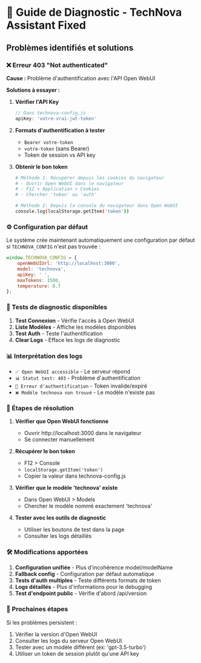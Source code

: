 # 🔧 Guide de Diagnostic - TechNova Assistant Fixed

## Problèmes identifiés et solutions

### ❌ Erreur 403 "Not authenticated"

**Cause :** Problème d'authentification avec l'API Open WebUI

**Solutions à essayer :**

1. **Vérifier l'API Key**
   ```javascript
   // Dans technova-config.js
   apiKey: 'votre-vrai-jwt-token'
   ```

2. **Formats d'authentification à tester**
   - `Bearer votre-token`
   - `votre-token` (sans Bearer)
   - Token de session vs API key

3. **Obtenir le bon token**
   ```bash
   # Méthode 1: Récupérer depuis les cookies du navigateur
   # - Ouvrir Open WebUI dans le navigateur
   # - F12 > Application > Cookies
   # - Chercher 'token' ou 'auth'
   
   # Méthode 2: Depuis la console du navigateur dans Open WebUI
   console.log(localStorage.getItem('token'))
   ```

### ⚙️ Configuration par défaut

Le système crée maintenant automatiquement une configuration par défaut si `TECHNOVA_CONFIG` n'est pas trouvée :

```javascript
window.TECHNOVA_CONFIG = {
    openWebUIUrl: 'http://localhost:3000',
    model: 'technova',
    apiKey: ' ',
    maxTokens: 1500,
    temperature: 0.7
};
```

### 🧪 Tests de diagnostic disponibles

1. **Test Connexion** - Vérifie l'accès à Open WebUI
2. **Liste Modèles** - Affiche les modèles disponibles
3. **Test Auth** - Teste l'authentification
4. **Clear Logs** - Efface les logs de diagnostic

### 📊 Interprétation des logs

- `✅ Open WebUI accessible` - Le serveur répond
- `📊 Statut test: 403` - Problème d'authentification
- `🔐 Erreur d'authentification` - Token invalide/expiré
- `❌ Modèle technova non trouvé` - Le modèle n'existe pas

### 🔄 Étapes de résolution

1. **Vérifier que Open WebUI fonctionne**
   - Ouvrir http://localhost:3000 dans le navigateur
   - Se connecter manuellement

2. **Récupérer le bon token**
   - F12 > Console
   - `localStorage.getItem('token')`
   - Copier la valeur dans technova-config.js

3. **Vérifier que le modèle 'technova' existe**
   - Dans Open WebUI > Models
   - Chercher le modèle nommé exactement 'technova'

4. **Tester avec les outils de diagnostic**
   - Utiliser les boutons de test dans la page
   - Consulter les logs détaillés

### 🛠️ Modifications apportées

1. **Configuration unifiée** - Plus d'incohérence model/modelName
2. **Fallback config** - Configuration par défaut automatique
3. **Tests d'auth multiples** - Teste différents formats de token
4. **Logs détaillés** - Plus d'informations pour le debugging
5. **Test d'endpoint public** - Vérifie d'abord /api/version

### 🚀 Prochaines étapes

Si les problèmes persistent :
1. Vérifier la version d'Open WebUI
2. Consulter les logs du serveur Open WebUI
3. Tester avec un modèle différent (ex: 'gpt-3.5-turbo')
4. Utiliser un token de session plutôt qu'une API key
